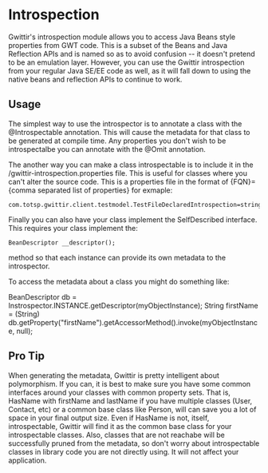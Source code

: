 Introspection
=============


Gwittir's introspection module allows you to access Java Beans style properties from GWT code. This is a subset of the
Beans and Java Reflection APIs and is named so as to avoid confusion -- it doesn't pretend to be an emulation layer.
However, you can use the Gwittir introspection from your regular Java SE/EE code as well, as it will fall down to using
the native beans and reflection APIs to continue to work.

Usage
-----

The simplest way to use the introspector is to annotate a class with the @Introspectable annotation. This will cause the
metadata for that class to be generated at compile time. Any properties you don't wish to be introspectalbe you can
annotate with the @Omit annotation.

The another way you can make a class introspectable is to include it in the /gwittir-introspection.properties file. This
is useful for classes where you can't alter the source code. This is a properties file in the format of {FQN}={comma
separated list of properties} for exmaple:

    com.totsp.gwittir.client.testmodel.TestFileDeclaredIntrospection=stringProperty,intProperty

Finally you can also have your class implement the SelfDescribed interface. This requires your class implement the:

    BeanDescriptor __descriptor();

method so that each instance can provide its own metadata to the introspector.

To access the metadata about a class you might do something like:

   BeanDescriptor db = Instrospector.INSTANCE.getDescriptor(myObjectInstance);
   String firstName = (String) db.getProperty("firstName").getAccessorMethod().invoke(myObjectInstance, null);

Pro Tip
-------

When generating the metadata, Gwittir is pretty intelligent about polymorphism. If you can, it is best to make sure
you have some common interfaces around your classes with common property sets. That is, HasName with firstName and
lastName if you have multiple classes (User, Contact, etc) or a common base class like Person, will can save you
a lot of space in your final output size. Even if HasName is not, itself, introspectable, Gwittir will find it as the
common base class for your introspectable classes. Also, classes that are not reachabe will be successfully pruned from the
metadata, so don't worry about introspectable classes in library code you are not directly using. It will not affect your
application.

